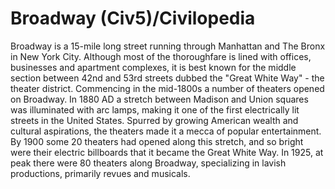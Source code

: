# Broadway (Civ5)/Civilopedia

Broadway is a 15-mile long street running through Manhattan and The Bronx in New York City. Although most of the thoroughfare is lined with offices, businesses and apartment complexes, it is best known for the middle section between 42nd and 53rd streets dubbed the "Great White Way" - the theater district. Commencing in the mid-1800s a number of theaters opened on Broadway. In 1880 AD a stretch between Madison and Union squares was illuminated with arc lamps, making it one of the first electrically lit streets in the United States. Spurred by growing American wealth and cultural aspirations, the theaters made it a mecca of popular entertainment. By 1900 some 20 theaters had opened along this stretch, and so bright were their electric billboards that it became the Great White Way. In 1925, at peak there were 80 theaters along Broadway, specializing in lavish productions, primarily revues and musicals.